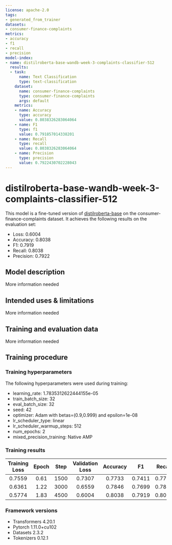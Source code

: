 ```yaml
---
license: apache-2.0
tags:
- generated_from_trainer
datasets:
- consumer-finance-complaints
metrics:
- accuracy
- f1
- recall
- precision
model-index:
- name: distilroberta-base-wandb-week-3-complaints-classifier-512
  results:
  - task:
      name: Text Classification
      type: text-classification
    dataset:
      name: consumer-finance-complaints
      type: consumer-finance-complaints
      args: default
    metrics:
    - name: Accuracy
      type: accuracy
      value: 0.8038326283064064
    - name: F1
      type: f1
      value: 0.791857014338201
    - name: Recall
      type: recall
      value: 0.8038326283064064
    - name: Precision
      type: precision
      value: 0.7922430702228043
---
```


<!-- This model card has been generated automatically according to the information the Trainer had access to. You
should probably proofread and complete it, then remove this comment. -->

# distilroberta-base-wandb-week-3-complaints-classifier-512

This model is a fine-tuned version of [distilroberta-base](https://huggingface.co/distilroberta-base) on the consumer-finance-complaints dataset.
It achieves the following results on the evaluation set:
- Loss: 0.6004
- Accuracy: 0.8038
- F1: 0.7919
- Recall: 0.8038
- Precision: 0.7922

## Model description

More information needed

## Intended uses & limitations

More information needed

## Training and evaluation data

More information needed

## Training procedure

### Training hyperparameters

The following hyperparameters were used during training:
- learning_rate: 1.7835312622444155e-05
- train_batch_size: 32
- eval_batch_size: 32
- seed: 42
- optimizer: Adam with betas=(0.9,0.999) and epsilon=1e-08
- lr_scheduler_type: linear
- lr_scheduler_warmup_steps: 512
- num_epochs: 2
- mixed_precision_training: Native AMP

### Training results

| Training Loss | Epoch | Step | Validation Loss | Accuracy | F1     | Recall | Precision |
|:-------------:|:-----:|:----:|:---------------:|:--------:|:------:|:------:|:---------:|
| 0.7559        | 0.61  | 1500 | 0.7307          | 0.7733   | 0.7411 | 0.7733 | 0.7286    |
| 0.6361        | 1.22  | 3000 | 0.6559          | 0.7846   | 0.7699 | 0.7846 | 0.7718    |
| 0.5774        | 1.83  | 4500 | 0.6004          | 0.8038   | 0.7919 | 0.8038 | 0.7922    |


### Framework versions

- Transformers 4.20.1
- Pytorch 1.11.0+cu102
- Datasets 2.3.2
- Tokenizers 0.12.1
